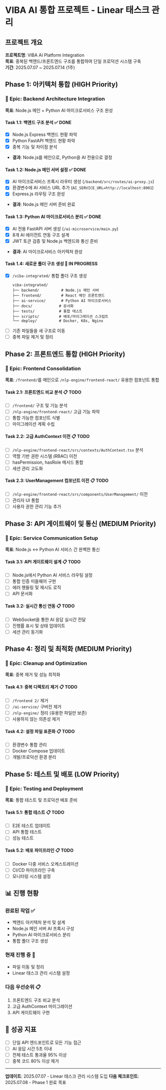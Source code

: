 # VIBA AI 통합 프로젝트 - Linear 태스크 관리

## 프로젝트 개요
**프로젝트명**: VIBA AI Platform Integration  
**목표**: 중복된 백엔드/프론트엔드 구조를 통합하여 단일 프로덕션 시스템 구축  
**기간**: 2025.07.07 ~ 2025.07.14 (1주)

## Phase 1: 아키텍처 통합 (HIGH Priority)

### 🎯 Epic: Backend Architecture Integration
**목표**: Node.js 메인 + Python AI 마이크로서비스 구조 완성

#### Task 1.1: 백엔드 구조 분석 ✅ DONE
- [x] Node.js Express 백엔드 현황 파악
- [x] Python FastAPI 백엔드 현황 파악  
- [x] 중복 기능 및 차이점 분석
- **결과**: Node.js를 메인으로, Python을 AI 전용으로 결정

#### Task 1.2: Node.js 메인 서버 설정 ✅ DONE  
- [x] AI 마이크로서비스 프록시 라우터 생성 (`/backend/src/routes/ai-proxy.js`)
- [x] 환경변수에 AI 서비스 URL 추가 (`AI_SERVICE_URL=http://localhost:8001`)
- [x] Express.js 라우팅 구조 완성
- **결과**: Node.js 메인 서버 준비 완료

#### Task 1.3: Python AI 마이크로서비스 분리 ✅ DONE
- [x] AI 전용 FastAPI 서버 생성 (`/ai-microservice/main.py`)
- [x] 8개 AI 에이전트 연동 구조 설계
- [x] JWT 토큰 검증 및 Node.js 백엔드와 통신 준비
- **결과**: AI 마이크로서비스 아키텍처 완성

#### Task 1.4: 새로운 폴더 구조 생성 🔄 IN PROGRESS
- [x] `/viba-integrated/` 통합 폴더 구조 생성
  ```
  viba-integrated/
  ├── backend/          # Node.js 메인 서버
  ├── frontend/         # React 메인 프론트엔드  
  ├── ai-service/       # Python AI 마이크로서비스
  ├── docs/            # 문서화
  ├── tests/           # 통합 테스트
  ├── scripts/         # 배포/마이그레이션 스크립트
  └── deploy/          # Docker, K8s, Nginx
  ```
- [ ] 기존 파일들을 새 구조로 이동
- [ ] 중복 파일 제거 및 정리

## Phase 2: 프론트엔드 통합 (HIGH Priority)

### 🎯 Epic: Frontend Consolidation
**목표**: `/frontend/`를 메인으로 `/nlp-engine/frontend-react/` 유용한 컴포넌트 통합

#### Task 2.1: 프론트엔드 비교 분석 📋 TODO
- [ ] `/frontend/` 구조 및 기능 분석
- [ ] `/nlp-engine/frontend-react/` 고급 기능 파악
- [ ] 통합 가능한 컴포넌트 식별
- [ ] 마이그레이션 계획 수립

#### Task 2.2: 고급 AuthContext 이전 📋 TODO  
- [ ] `/nlp-engine/frontend-react/src/contexts/AuthContext.tsx` 분석
- [ ] 역할 기반 권한 시스템 (RBAC) 이전
- [ ] hasPermission, hasRole 메서드 통합
- [ ] 세션 관리 고도화

#### Task 2.3: UserManagement 컴포넌트 이전 📋 TODO
- [ ] `/nlp-engine/frontend-react/src/components/UserManagement/` 이전
- [ ] 관리자 UI 통합
- [ ] 사용자 권한 관리 기능 추가

## Phase 3: API 게이트웨이 및 통신 (MEDIUM Priority)

### 🎯 Epic: Service Communication Setup
**목표**: Node.js ↔ Python AI 서비스 간 완벽한 통신

#### Task 3.1: API 게이트웨이 설계 📋 TODO
- [ ] Node.js에서 Python AI 서비스 라우팅 설정
- [ ] 통합 인증 미들웨어 구현  
- [ ] 에러 핸들링 및 재시도 로직
- [ ] API 문서화

#### Task 3.2: 실시간 통신 연동 📋 TODO
- [ ] WebSocket을 통한 AI 응답 실시간 전달
- [ ] 진행률 표시 및 상태 업데이트
- [ ] 세션 관리 동기화

## Phase 4: 정리 및 최적화 (MEDIUM Priority)

### 🎯 Epic: Cleanup and Optimization
**목표**: 중복 제거 및 성능 최적화

#### Task 4.1: 중복 디렉토리 제거 📋 TODO
- [ ] `/frontend 2/` 제거
- [ ] `/ai-service/` 구버전 제거  
- [ ] `/nlp-engine/` 정리 (유용한 파일만 보존)
- [ ] 사용하지 않는 의존성 제거

#### Task 4.2: 설정 파일 표준화 📋 TODO
- [ ] 환경변수 통합 관리
- [ ] Docker Compose 업데이트
- [ ] 개발/프로덕션 환경 분리

## Phase 5: 테스트 및 배포 (LOW Priority)

### 🎯 Epic: Testing and Deployment
**목표**: 통합 테스트 및 프로덕션 배포 준비

#### Task 5.1: 통합 테스트 📋 TODO
- [ ] E2E 테스트 업데이트
- [ ] API 통합 테스트
- [ ] 성능 테스트

#### Task 5.2: 배포 파이프라인 📋 TODO  
- [ ] Docker 다중 서비스 오케스트레이션
- [ ] CI/CD 파이프라인 구축
- [ ] 모니터링 시스템 설정

## 📊 진행 현황

### 완료된 작업 ✅
- 백엔드 아키텍처 분석 및 설계
- Node.js 메인 서버 AI 프록시 구성
- Python AI 마이크로서비스 분리
- 통합 폴더 구조 생성

### 현재 진행 중 🔄
- 파일 이동 및 정리
- Linear 태스크 관리 시스템 설정

### 다음 우선순위 📋
1. 프론트엔드 구조 비교 분석
2. 고급 AuthContext 마이그레이션
3. API 게이트웨이 구현

## 🎯 성공 지표
- [ ] 단일 API 엔드포인트로 모든 기능 접근
- [ ] AI 응답 시간 5초 이내
- [ ] 전체 테스트 통과율 95% 이상
- [ ] 중복 코드 80% 이상 제거

---

**업데이트**: 2025.07.07 - Linear 태스크 관리 시스템 도입
**다음 체크포인트**: 2025.07.08 - Phase 1 완료 목표